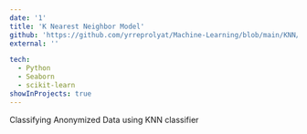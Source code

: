 ```yaml
---
date: '1'
title: 'K Nearest Neighbor Model'
github: 'https://github.com/yrreprolyat/Machine-Learning/blob/main/KNN/K%20Nearest%20Neighbors%20Project.ipynb'
external: ''

tech:
  - Python
  - Seaborn
  - scikit-learn
showInProjects: true
---
```


Classifying Anonymized Data using KNN classifier
